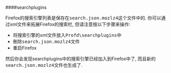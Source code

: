 ####searchplugins

Firefox的搜索引擎列表是保存在<kbd>search.json.mozlz4</kbd>这个文件中的.
你可以通过xml文件来拓展Firefox的搜索栏, 但请注意按以下步骤来操作:
- 将搜索引擎的xml文件放入<kbd>Profd\searchplugins</kbd>中
- 刪除<kbd>search.json.mozlz4</kbd>文件
- 重启Firefox

然后你会发现searchplugins中的搜索引擎已经加入到Firefox中了, 而且新的<kbd>search.json.mozlz4</kbd>文件也生成了.